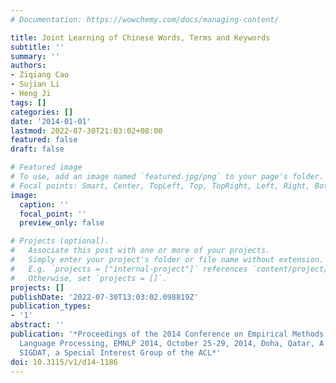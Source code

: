 ```yaml
---
# Documentation: https://wowchemy.com/docs/managing-content/

title: Joint Learning of Chinese Words, Terms and Keywords
subtitle: ''
summary: ''
authors:
- Ziqiang Cao
- Sujian Li
- Heng Ji
tags: []
categories: []
date: '2014-01-01'
lastmod: 2022-07-30T21:03:02+08:00
featured: false
draft: false

# Featured image
# To use, add an image named `featured.jpg/png` to your page's folder.
# Focal points: Smart, Center, TopLeft, Top, TopRight, Left, Right, BottomLeft, Bottom, BottomRight.
image:
  caption: ''
  focal_point: ''
  preview_only: false

# Projects (optional).
#   Associate this post with one or more of your projects.
#   Simply enter your project's folder or file name without extension.
#   E.g. `projects = ["internal-project"]` references `content/project/deep-learning/index.md`.
#   Otherwise, set `projects = []`.
projects: []
publishDate: '2022-07-30T13:03:02.098819Z'
publication_types:
- '1'
abstract: ''
publication: '*Proceedings of the 2014 Conference on Empirical Methods in Natural
  Language Processing, EMNLP 2014, October 25-29, 2014, Doha, Qatar, A Meeting of
  SIGDAT, a Special Interest Group of the ACL*'
doi: 10.3115/v1/d14-1186
---
```

